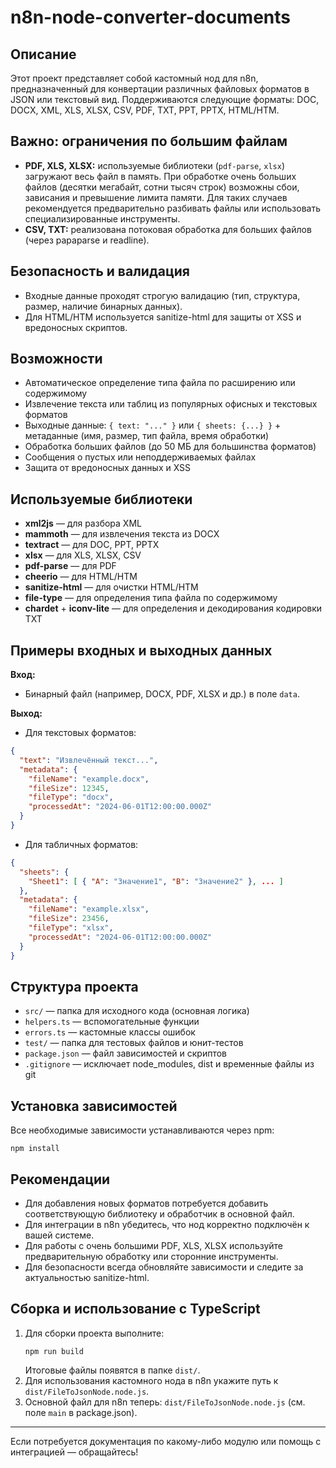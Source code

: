 # n8n-node-converter-documents

## Описание

Этот проект представляет собой кастомный нод для n8n, предназначенный для конвертации различных файловых форматов в JSON или текстовый вид. Поддерживаются следующие форматы: DOC, DOCX, XML, XLS, XLSX, CSV, PDF, TXT, PPT, PPTX, HTML/HTM.

## Важно: ограничения по большим файлам

- **PDF, XLS, XLSX:** используемые библиотеки (`pdf-parse`, `xlsx`) загружают весь файл в память. При обработке очень больших файлов (десятки мегабайт, сотни тысяч строк) возможны сбои, зависания и превышение лимита памяти. Для таких случаев рекомендуется предварительно разбивать файлы или использовать специализированные инструменты.
- **CSV, TXT:** реализована потоковая обработка для больших файлов (через papaparse и readline).

## Безопасность и валидация

- Входные данные проходят строгую валидацию (тип, структура, размер, наличие бинарных данных).
- Для HTML/HTM используется sanitize-html для защиты от XSS и вредоносных скриптов.

## Возможности

- Автоматическое определение типа файла по расширению или содержимому
- Извлечение текста или таблиц из популярных офисных и текстовых форматов
- Выходные данные: `{ text: "..." }` или `{ sheets: {...} }` + метаданные (имя, размер, тип файла, время обработки)
- Обработка больших файлов (до 50 МБ для большинства форматов)
- Сообщения о пустых или неподдерживаемых файлах
- Защита от вредоносных данных и XSS

## Используемые библиотеки

- **xml2js** — для разбора XML
- **mammoth** — для извлечения текста из DOCX
- **textract** — для DOC, PPT, PPTX
- **xlsx** — для XLS, XLSX, CSV
- **pdf-parse** — для PDF
- **cheerio** — для HTML/HTM
- **sanitize-html** — для очистки HTML/HTM
- **file-type** — для определения типа файла по содержимому
- **chardet** + **iconv-lite** — для определения и декодирования кодировки TXT

## Примеры входных и выходных данных

**Вход:**

- Бинарный файл (например, DOCX, PDF, XLSX и др.) в поле `data`.

**Выход:**

- Для текстовых форматов:

```json
{
  "text": "Извлечённый текст...",
  "metadata": {
    "fileName": "example.docx",
    "fileSize": 12345,
    "fileType": "docx",
    "processedAt": "2024-06-01T12:00:00.000Z"
  }
}
```

- Для табличных форматов:

```json
{
  "sheets": {
    "Sheet1": [ { "A": "Значение1", "B": "Значение2" }, ... ]
  },
  "metadata": {
    "fileName": "example.xlsx",
    "fileSize": 23456,
    "fileType": "xlsx",
    "processedAt": "2024-06-01T12:00:00.000Z"
  }
}
```

## Структура проекта

- `src/` — папка для исходного кода (основная логика)
- `helpers.ts` — вспомогательные функции
- `errors.ts` — кастомные классы ошибок
- `test/` — папка для тестовых файлов и юнит-тестов
- `package.json` — файл зависимостей и скриптов
- `.gitignore` — исключает node_modules, dist и временные файлы из git

## Установка зависимостей

Все необходимые зависимости устанавливаются через npm:

```
npm install
```

## Рекомендации

- Для добавления новых форматов потребуется добавить соответствующую библиотеку и обработчик в основной файл.
- Для интеграции в n8n убедитесь, что нод корректно подключён к вашей системе.
- Для работы с очень большими PDF, XLS, XLSX используйте предварительную обработку или сторонние инструменты.
- Для безопасности всегда обновляйте зависимости и следите за актуальностью sanitize-html.

## Сборка и использование с TypeScript

1. Для сборки проекта выполните:
   ```
   npm run build
   ```
   Итоговые файлы появятся в папке `dist/`.
2. Для использования кастомного нода в n8n укажите путь к `dist/FileToJsonNode.node.js`.
3. Основной файл для n8n теперь: `dist/FileToJsonNode.node.js` (см. поле `main` в package.json).

---

Если потребуется документация по какому-либо модулю или помощь с интеграцией — обращайтесь!

